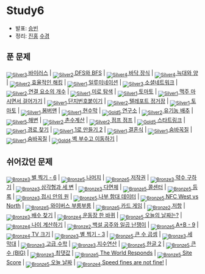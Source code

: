 <!-- tier 리스트 S -->
[Unrated]: https://user-images.githubusercontent.com/33937365/126247607-85783912-c11a-4d50-ac36-8cc7dcb75cd2.png
[NotRated]: https://user-images.githubusercontent.com/33937365/135189055-c3508249-b361-4948-8c36-a74b690cd346.png
[Bronze5]: https://user-images.githubusercontent.com/33937365/126247611-e362d727-17a4-4737-a232-5827e185ab7c.png
[Bronze4]: https://user-images.githubusercontent.com/33937365/126247612-89cbc675-e1d4-43a2-950b-1cb014dca697.png
[Bronze3]: https://user-images.githubusercontent.com/33937365/126247613-b8408610-7bc4-40f8-804f-a30a45ddbb68.png
[Bronze2]: https://user-images.githubusercontent.com/33937365/126247614-d85dc6ff-a520-4c00-82bd-eb593b156bd8.png
[Bronze1]: https://user-images.githubusercontent.com/33937365/126247616-04b2ab30-9891-4b7b-8cb4-38e99b97e834.png
[Silver5]: https://user-images.githubusercontent.com/33937365/126247618-38c5c905-672b-4d75-808e-8a7d45ea577d.png
[Silver4]: https://user-images.githubusercontent.com/33937365/126247620-ba2d1b96-b0aa-4b88-80c5-71569c69bbc3.png
[Silver3]: https://user-images.githubusercontent.com/33937365/126247621-1b55b7f4-3a79-4348-8a63-f00c1813853e.png
[Silver2]: https://user-images.githubusercontent.com/33937365/126247622-a83b30a9-6618-4593-b775-6f6730afd3f6.png
[Silver1]: https://user-images.githubusercontent.com/33937365/126247625-8d82f8ab-6f95-4ef8-a243-be31f548596e.png
[Gold5]: https://user-images.githubusercontent.com/33937365/126247627-2979d4d5-915a-4c4e-adb7-c171f9bafe28.png
[Gold4]: https://user-images.githubusercontent.com/33937365/126247629-b24e1e24-4579-450f-bc3c-f166361091dd.png
[Gold3]: https://user-images.githubusercontent.com/33937365/126247630-80fb15af-debc-451d-a937-6c9c6bfa693b.png
[Gold2]: https://user-images.githubusercontent.com/33937365/126247633-7112f6a6-57da-4d1d-953f-5414ba8ffc3d.png
[Gold1]: https://user-images.githubusercontent.com/33937365/126247635-42bd3af9-e129-4379-b44a-22d75de3def6.png
[Platinum5]: https://user-images.githubusercontent.com/33937365/126247636-763e3bc4-43a9-4724-8ce1-c2288aecb636.png
[Platinum4]: https://user-images.githubusercontent.com/33937365/126247637-af30d243-2771-4966-b0bb-0901b9fd4989.png
[Platinum3]: https://user-images.githubusercontent.com/33937365/126247640-cfd654db-86d8-42a9-8d1b-0f3494758330.png
[Platinum2]: https://user-images.githubusercontent.com/33937365/126247641-3e60e9a6-5116-4005-a87d-bfb59969c87a.png
[Platinum1]: https://user-images.githubusercontent.com/33937365/126247643-23bba5ac-52c4-442a-a88a-2eb8998f6446.png
[Diamond5]: https://user-images.githubusercontent.com/33937365/126247645-870445bf-25d9-45ce-9c07-a25949ffad21.png
[Diamond4]: https://user-images.githubusercontent.com/33937365/126247646-b2d7e328-c205-448d-a5bf-c6294c07edaa.png
[Diamond3]: https://user-images.githubusercontent.com/33937365/126247647-db568f94-882f-410c-bd1b-63d49c87623c.png
[Diamond2]: https://user-images.githubusercontent.com/33937365/126247648-52f92f07-0fb9-4b1d-a344-6e9b81d81044.png
[Diamond1]: https://user-images.githubusercontent.com/33937365/126247649-4d068f63-f5e1-40df-910e-dceeb2b7de99.png
[Ruby5]: https://user-images.githubusercontent.com/33937365/126247652-94013ea7-9a96-4068-b922-01535c85801d.png
[Ruby4]: https://user-images.githubusercontent.com/33937365/126247655-a10f7077-6341-416e-938c-b500b7022aca.png
[Ruby3]: https://user-images.githubusercontent.com/33937365/126247656-d0e16a36-5080-4585-a465-4e4f5302beef.png
[Ruby2]: https://user-images.githubusercontent.com/33937365/126247659-1d249660-02a2-4a95-966f-074f99df70fe.png
[Ruby1]: https://user-images.githubusercontent.com/33937365/126247660-8e0d236d-eaef-42b3-8983-28f9e6c94ff9.png
<!-- tier 리스트 E -->

# Study6
- 발표: [승빈](reference/wsb.pdf)
- 정리: [진홍](reference/kjh.pdf) [수경](reference/hsk.pdf) 

## 푼 문제
[<sub>![Silver3]</sub> 바이러스](https://www.acmicpc.net/problem/2606) |
[<sub>![Silver2]</sub> DFS와 BFS](https://www.acmicpc.net/problem/1260) |
[<sub>![Silver4]</sub> 바닥 장식](https://www.acmicpc.net/problem/1388) |
[<sub>![Silver4]</sub> 늑대와 양](https://www.acmicpc.net/problem/16956) |
[<sub>![Silver2]</sub> 효율적인 해킹](https://www.acmicpc.net/problem/1325) |
[<sub>![Silver1]</sub> 일루미네이션](https://www.acmicpc.net/problem/5547) |
[<sub>![Silver3]</sub> 소셜네트워크](https://www.acmicpc.net/problem/3098) |
[<sub>![Silver2]</sub> 연결 요소의 개수](https://www.acmicpc.net/problem/11724) |
[<sub>![Silver1]</sub> 미로 탐색](https://www.acmicpc.net/problem/2178) |
[<sub>![Silver1]</sub> 토마토](https://www.acmicpc.net/problem/7576) |
[<sub>![Silver1]</sub> 맥주 마시면서 걸어가기](https://www.acmicpc.net/problem/9205) | 
[<sub>![Silver1]</sub> 단지번호붙이기](https://www.acmicpc.net/problem/2667) |
[<sub>![Silver2]</sub> 텔레포트 정거장](https://www.acmicpc.net/problem/18232) |
[<sub>![Silver1]</sub> 토마토](https://www.acmicpc.net/problem/7569) | 
[<sub>![Silver1]</sub> 봄버맨](https://www.acmicpc.net/problem/16918) |
[<sub>![Silver1]</sub> 현수막](https://www.acmicpc.net/problem/14716) |
[<sub>![Gold5]</sub> 연구소](https://www.acmicpc.net/problem/14502) |
[<sub>![Silver2]</sub> 유기농 배추](https://www.acmicpc.net/problem/1012) |
[<sub>![Silver5]</sub> 해변](https://www.acmicpc.net/problem/14397) |
[<sub>![Silver2]</sub> 촌수계산](https://www.acmicpc.net/problem/2644) |
[<sub>![Silver2]</sub> 점프 점프](https://www.acmicpc.net/problem/14248) |
[<sub>![Gold5]</sub> 스타트링크](https://www.acmicpc.net/problem/5014) |
[<sub>![Silver1]</sub> 경로 찾기](https://www.acmicpc.net/problem/11403) |
[<sub>![Silver1]</sub> 1로 만들기 2](https://www.acmicpc.net/problem/12852) |
[<sub>![Silver1]</sub> 결혼식](https://www.acmicpc.net/problem/5567) |
[<sub>![Silver1]</sub> 숨바꼭질](https://www.acmicpc.net/problem/1697) |
[<sub>![Silver1]</sub> 숨바꼭질](https://www.acmicpc.net/problem/6118) |
[<sub>![Gold4]</sub> 벽 부수고 이동하기](https://www.acmicpc.net/problem/2206) |

## 쉬어갔던 문제
[<sub>![Bronze3]</sub> 별 찍기 - 6](https://www.acmicpc.net/problem/2443) |
[<sub>![Bronze5]</sub> 나머지](https://www.acmicpc.net/problem/10430) |
[<sub>![Bronze5]</sub> 저작권](https://www.acmicpc.net/problem/2914) |
[<sub>![Bronze3]</sub> 약수 구하기](https://www.acmicpc.net/problem/2501) |
[<sub>![Bronze3]</sub> 삼각형과 세 변](https://www.acmicpc.net/problem/5073) |
[<sub>![Bronze3]</sub> 다면체](https://www.acmicpc.net/problem/10569) |
[<sub>![Bronze5]</sub> 콜센터](https://www.acmicpc.net/problem/5339) |
[<sub>![Bronze5]</sub> 등록](https://www.acmicpc.net/problem/7287) |
[<sub>![Bronze3]</sub> 접시 안의 원](https://www.acmicpc.net/problem/16483) |
[<sub>![Bronze5]</sub> 나부 함대 데이터](https://www.acmicpc.net/problem/9654) |
[<sub>![Bronze5]</sub> NFC West vs North](https://www.acmicpc.net/problem/10170) |
[<sub>![Bronze5]</sub> 와이버스 부릉부릉](https://www.acmicpc.net/problem/14645) |
[<sub>![Bronze5]</sub> 카드 게임](https://www.acmicpc.net/problem/5522) |
[<sub>![Bronze2]</sub> 저항](https://www.acmicpc.net/problem/1076) |
[<sub>![Bronze3]</sub> 배수 찾기](https://www.acmicpc.net/problem/4504) |
[<sub>![Bronze4]</sub> 운동장 한 바퀴](https://www.acmicpc.net/problem/16486) |
[<sub>![Bronze5]</sub> 오늘의 날짜는?](https://www.acmicpc.net/problem/16170) |
[<sub>![Bronze4]</sub> 나이 계산하기](https://www.acmicpc.net/problem/16199) |
[<sub>![Bronze2]</sub> 백설 공주와 일곱 난쟁이](https://www.acmicpc.net/problem/3040) |
[<sub>![Bronze5]</sub> A+B - 9](https://www.acmicpc.net/problem/15740) |
[<sub>![Bronze4]</sub> TV 크기](https://www.acmicpc.net/problem/1297) |
[<sub>![Bronze3]</sub> 별 찍기 - 3](https://www.acmicpc.net/problem/2440) |
[<sub>![Bronze5]</sub> 큰 수 곱셈](https://www.acmicpc.net/problem/13277) | 
[<sub>![Bronze3]</sub> 세 막대](https://www.acmicpc.net/problem/14215) |
[<sub>![Bronze3]</sub> 고급 수학](https://www.acmicpc.net/problem/7510) |
[<sub>![Bronze3]</sub> 지수연산](https://www.acmicpc.net/problem/2052) |
[<sub>![Bronze5]</sub> 한글 2](https://www.acmicpc.net/problem/11283) |
[<sub>![Bronze5]</sub> 큰 수 (BIG)](https://www.acmicpc.net/problem/14928) |
[<sub>![Bronze3]</sub> 최댓값](https://www.acmicpc.net/problem/2566) |
[<sub>![Bronze5]</sub> The World Responds](https://www.acmicpc.net/problem/23234) |
[<sub>![Bronze5]</sub> Site Score](https://www.acmicpc.net/problem/20254) |
[<sub>![Bronze5]</sub> 오늘 날짜](https://www.acmicpc.net/problem/10699) |
[<sub>![Bronze4]</sub> Speed fines are not fine!](https://www.acmicpc.net/problem/6763) |